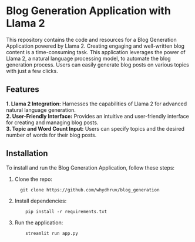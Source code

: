 # Blog Generation Application with Llama 2
This repository contains the code and resources for a Blog Generation Application powered by Llama 2. Creating engaging and well-written blog content is a time-consuming task. This application leverages the power of Llama 2, a natural language processing model, to automate the blog generation process. Users can easily generate blog posts on various topics with just a few clicks.
## Features
**1. Llama 2  Integration:** Harnesses the capabilities of Llama 2 for advanced natural language generation.   
**2. User-Friendly Interface:** Provides an intuitive and user-friendly interface for creating and managing blog posts.    
**3. Topic and Word Count Input:** Users can specify topics and the desired number of words for their blog posts.     

## Installation  
To install and run the Blog Generation Application, follow these steps:   
1. Clone the repo:
    ````
      git clone https://github.com/whydhruv/blog_generation
    ````
2. Install dependencies:     
   ````
       pip install -r requirements.txt
   ````
3. Run the application:    
   ````
       streamlit run app.py
   ````
